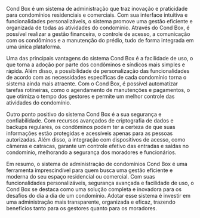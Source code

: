 Cond Box é um sistema de administração que traz inovação e praticidade para condomínios residenciais e comerciais. Com sua interface intuitiva e funcionalidades personalizáveis, o sistema promove uma gestão eficiente e organizada de todas as atividades do condomínio. Através do Cond Box, é possível realizar a gestão financeira, o controle de acesso, a comunicação com os condôminos e a manutenção do prédio, tudo de forma integrada em uma única plataforma.

Uma das principais vantagens do sistema Cond Box é a facilidade de uso, o que torna a adoção por parte dos condôminos e síndicos mais simples e rápida. Além disso, a possibilidade de personalização das funcionalidades de acordo com as necessidades específicas de cada condomínio torna o sistema ainda mais atraente. Com o Cond Box, é possível automatizar tarefas rotineiras, como o agendamento de manutenções e pagamentos, o que otimiza o tempo dos gestores e permite um melhor controle das atividades do condomínio.

Outro ponto positivo do sistema Cond Box é a sua segurança e confiabilidade. Com recursos avançados de criptografia de dados e backups regulares, os condôminos podem ter a certeza de que suas informações estão protegidas e acessíveis apenas para as pessoas autorizadas. Além disso, a integração com dispositivos de acesso, como câmeras e catracas, garante um controle efetivo das entradas e saídas no condomínio, melhorando a segurança dos moradores e funcionários.

Em resumo, o sistema de administração de condomínios Cond Box é uma ferramenta imprescindível para quem busca uma gestão eficiente e moderna do seu espaço residencial ou comercial. Com suas funcionalidades personalizáveis, segurança avançada e facilidade de uso, o Cond Box se destaca como uma solução completa e inovadora para os desafios do dia a dia de um condomínio. Adotar esse sistema é investir em uma administração mais transparente, organizada e eficaz, trazendo benefícios tanto para os gestores quanto para os moradores.
